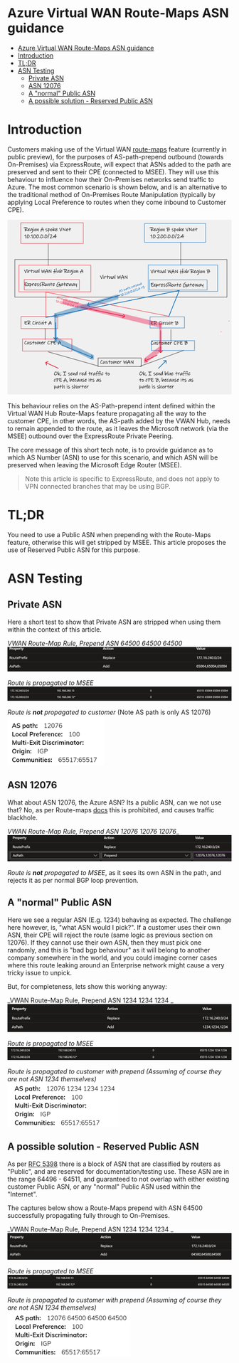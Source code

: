 # Azure Virtual WAN Route-Maps ASN guidance

<!-- TOC -->

- [Azure Virtual WAN Route-Maps ASN guidance](#azure-virtual-wan-route-maps-asn-guidance)
- [Introduction](#introduction)
- [TL;DR](#tldr)
- [ASN Testing](#asn-testing)
    - [Private ASN](#private-asn)
    - [ASN 12076](#asn-12076)
    - [A "normal" Public ASN](#a-normal-public-asn)
    - [A possible solution - Reserved Public ASN](#a-possible-solution---reserved-public-asn)

<!-- /TOC -->

# Introduction

Customers making use of the Virtual WAN [route-maps](https://learn.microsoft.com/en-us/azure/virtual-wan/route-maps-about) feature (currently in public preview), for the purposes of AS-path-prepend outbound (towards On-Premises) via ExpressRoute, will expect that ASNs added to the path are preserved and sent to their CPE (connected to MSEE). They will use this behaviour to influence how their On-Premises networks send traffic to Azure. The most common scenario is shown below, and is an alternative to the traditional method of On-Premises Route Manipulation (typically by applying Local Preference to routes when they come inbound to Customer CPE).

![](images/2023-09-07-12-32-19.png)

This behaviour relies on the AS-Path-prepend intent defined within the Virtual WAN Hub Route-Maps feature propagating all the way to the customer CPE, in other words, the AS-path added by the VWAN Hub, needs to remain appended to the route, as it leaves the Microsoft network (via the MSEE) outbound over the ExpressRoute Private Peering. 

The core message of this short tech note, is to provide guidance as to which AS Number (ASN) to use for this scenario, and which ASN will be preserved when leaving the Microsoft Edge Router (MSEE).

> Note this article is specific to ExpressRoute, and does not apply to VPN connected branches that may be using BGP.

# TL;DR

You need to use a Public ASN when prepending with the Route-Maps feature, otherwise this will get stripped by MSEE. This article proposes the use of Reserved Public ASN for this purpose.

# ASN Testing

## Private ASN

Here a short test to show that Private ASN are stripped when using them within the context of this article.

_VWAN Route-Map Rule, Prepend ASN 64500 64500 64500_
<br>
![](images/2023-09-07-12-39-47.png)

_Route is propagated to MSEE_
<br>
![](images/2023-09-07-12-40-25.png)

_Route is **not** propagated to customer_ (Note AS path is only AS 12076)
<br>
![](images/2023-09-07-12-54-08.png)

## ASN 12076

What about ASN 12076, the Azure ASN? Its a public ASN, can we not use that? No, as per Route-maps [docs](https://learn.microsoft.com/en-us/azure/virtual-wan/route-maps-about#:~:text=ASNs%3A%208074%2C%208075%2C-,12076,-Private%20ASNs%3A%2065515) this is prohibited, and causes traffic blackhole.

_VWAN Route-Map Rule, Prepend ASN 12076 12076 12076__
<br>
![](images/2023-09-07-12-44-00.png)

_Route is **not** propagated to MSEE_, as it sees its own ASN in the path, and rejects it as per normal BGP loop prevention.

## A "normal" Public ASN

Here we see a regular ASN (E.g. 1234) behaving as expected. The challenge here however, is, "what ASN would I pick?". If a customer uses their own ASN, their CPE will reject the route (same logic as previous section on 12076). If they cannot use their own ASN, then they must pick one randomly, and this is "bad bgp behaviour" as it will belong to another company somewhere in the world, and you could imagine corner cases where this route leaking around an Enterprise network might cause a very tricky issue to unpick.

But, for completeness, lets show this working anyway:

_VWAN Route-Map Rule, Prepend ASN 1234 1234 1234 _
<br>
![](images/2023-09-07-12-48-38.png)

_Route is propagated to MSEE_
<br>
![](images/2023-09-07-12-48-51.png)

_Route is propagated to customer with prepend (Assuming of course they are not ASN 1234 themselves)_
<br>
![](images/2023-09-07-12-49-33.png)

## A possible solution - Reserved Public ASN

As per [RFC 5398](https://datatracker.ietf.org/doc/html/rfc5398#:~:text=documentation%20purposes%2C%20namely-,64496%20%2D%2064511,-%2C%20and%20a%20contiguous) there is a block of ASN that are classified by routers as "Public", and are reserved for documentation/testing use. These ASN are in the range 64496 - 64511, and guaranteed to not overlap with either existing customer Public ASN, or any "normal" Public ASN used within the "Internet".

The captures below show a Route-Maps prepend with ASN 64500 successfully propagating fully through to On-Premises.

_VWAN Route-Map Rule, Prepend ASN 1234 1234 1234 _
<br>
![](images/2023-09-07-12-52-38.png)

_Route is propagated to MSEE_
<br>
![](images/2023-09-07-12-52-54.png)

_Route is propagated to customer with prepend (Assuming of course they are not ASN 1234 themselves)_
<br>
![](images/2023-09-07-12-53-04.png)



